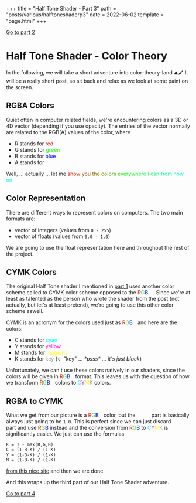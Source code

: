 +++
title = "Half Tone Shader - Part 3"
path = "posts/various/halftoneshaderp3"
date = 2022-06-02
template = "page.html"
+++

[Go to part 2](../halftoneshaderp2)

# Half Tone Shader - Color Theory

In the following, we will take a short adventure into color-theory-land ⛰️🖌️ It
will be a really short post, so sit back and relax as we look at some paint on
the screen.

## RGBA Colors

Quiet often in computer related fields, we're encountering colors as a 3D or 4D
vector (depending if you use opacity). The entries of the vector normally are
related to the RGB(A) values of the color, where

- R stands for <span style="color: rgba(255, 0, 0, 1.0)">red</span>
- G stands for <span style="color: rgba(0, 255, 0, 1.0)">green</span>
- B stands for <span style="color: rgba(0, 0, 255, 1.0)">blue</span>
- A stands for <span style="background: linear-gradient(to right, rgba(255, 255, 255, 1.0), rgba(255, 255, 255, 0.35));-webkit-background-clip: text;-webkit-text-fill-color: transparent;">alpha</span>

Well, ... actually ... let me
<span style="background: linear-gradient(to right, rgba(255, 0, 0, 1.0), rgba(0, 255, 0, 1.0), rgba(0, 255, 255, 1.0));-webkit-background-clip: text;-webkit-text-fill-color: transparent;"> show you the colors everywhere I can from now on.</span>

## Color Representation

There are different ways to represent colors on computers. The two main formats are:

- vector of integers (values from `0 - 255`)
- vector of floats (values from `0.0 - 1.0`)

We are going to use the float representation here and throughout the rest of
the project. 

## CYMK Colors

The original Half Tone shader I mentioned in [part
1](../halftoneshaderp1) uses another color scheme called to CYMK color scheme
opposed to the <span style="color: rgba(255, 0, 0, 1.0)">R</span><span
style="color: rgba(0, 255, 0, 1.0)">G</span><span style="color: rgba(0, 0, 255,
1.0)">B</span><span style="background: linear-gradient(to right, rgba(255, 255,
255, 1.0), rgba(255, 255, 255, 0.35));-webkit-background-clip:
text;-webkit-text-fill-color: transparent;">A</span> . Since we're at least as
talented as the person who wrote the
shader from the post (not actually, but let's at least pretend), we're going to
use this other color scheme aswell.

CYMK is an acronym for the colors used just as <span style="color: rgba(255, 0, 0, 1.0)">R</span><span style="color: rgba(0, 255, 0, 1.0)">G</span><span style="color: rgba(0, 0, 255, 1.0)">B</span><span style="background: linear-gradient(to right, rgba(255, 255, 255, 1.0), rgba(255, 255, 255, 0.35));-webkit-background-clip: text;-webkit-text-fill-color: transparent;">A</span> and here are the colors:

- C stands for <span style="color: rgba(0, 255, 255, 1.0)">cyan</span>
- Y stands for <span style="color: rgba(255, 0, 255, 1.0)">yellow</span>
- M stands for <span style="color: rgba(255, 255, 0, 1.0)">magenta</span>
- K stands for <span style="color: rgba(150, 150, 150, 1.0)">key</span> (<- "key" ... *\*psss\* ... it's just black*)

Unfortunately, we can't use these colors natively in our shaders, since the colors will be given in <span style="color: rgba(255, 0, 0, 1.0)">R</span><span style="color: rgba(0, 255, 0, 1.0)">G</span><span style="color: rgba(0, 0, 255, 1.0)">B</span><span style="background: linear-gradient(to right, rgba(255, 255, 255, 1.0), rgba(255, 255, 255, 0.35));-webkit-background-clip: text;-webkit-text-fill-color: transparent;">A</span> format. This leaves us with the question of how we transform 
<span style="color: rgba(255, 0, 0, 1.0)">R</span><span style="color: rgba(0, 255, 0, 1.0)">G</span><span style="color: rgba(0, 0, 255, 1.0)">B</span><span style="background: linear-gradient(to right, rgba(255, 255, 255, 1.0), rgba(255, 255, 255, 0.35));-webkit-background-clip: text;-webkit-text-fill-color: transparent;">A</span> 
colors to 
<span style="color: rgba(0, 255, 255, 1.0)">C</span><span style="color: rgba(255, 0, 255, 1.0)">Y</span><span style="color: rgba(255, 255, 0, 1.0)">M</span><span style="color: rgba(150, 150, 150, 1.0)">K</span> colors.

## RGBA to CYMK

What we get from our picture is a
<span style="color: rgba(255, 0, 0, 1.0)">R</span><span style="color: rgba(0, 255, 0, 1.0)">G</span><span style="color: rgba(0, 0, 255, 1.0)">B</span><span style="background: linear-gradient(to right, rgba(255, 255, 255, 1.0), rgba(255, 255, 255, 0.35));-webkit-background-clip: text;-webkit-text-fill-color: transparent;">A</span> 
color, but the 
<span style="background: linear-gradient(to right, rgba(255, 255, 255, 1.0), rgba(255, 255, 255, 0.35));-webkit-background-clip: text;-webkit-text-fill-color: transparent;">alpha</span>
part is basically always just going to be `1.0`. This is perfect since we can just discard 
<span style="background: linear-gradient(to right, rgba(255, 255, 255, 1.0), rgba(255, 255, 255, 0.35));-webkit-background-clip: text;-webkit-text-fill-color: transparent;">alpha</span>
part and use
<span style="color: rgba(255, 0, 0, 1.0)">R</span><span style="color: rgba(0, 255, 0, 1.0)">G</span><span style="color: rgba(0, 0, 255, 1.0)">B</span>
instead and the conversion from 
<span style="color: rgba(255, 0, 0, 1.0)">R</span><span style="color: rgba(0, 255, 0, 1.0)">G</span><span style="color: rgba(0, 0, 255, 1.0)">B</span>
to
<span style="color: rgba(0, 255, 255, 1.0)">C</span><span style="color: rgba(255, 0, 255, 1.0)">Y</span><span style="color: rgba(255, 255, 0, 1.0)">M</span><span style="color: rgba(150, 150, 150, 1.0)">K</span>
is significantly easier. We just can use the formulas 
```
K = 1 - max(R,G,B)
C = (1-R-K) / (1-K)
Y = (1-G-K) / (1-K)
M = (1-B-K) / (1-K)
```
[from this nice site](https://www.rapidtables.com/convert/color/rgb-to-cmyk.html) and then we are done.

And this wraps up the third part of our Half Tone Shader adventure.

[Go to part 4](../halftoneshaderp4)
